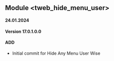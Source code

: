 ## Module <tweb_hide_menu_user>

#### 24.01.2024
#### Version 17.0.1.0.0
#### ADD

- Initial commit for Hide Any Menu User Wise



